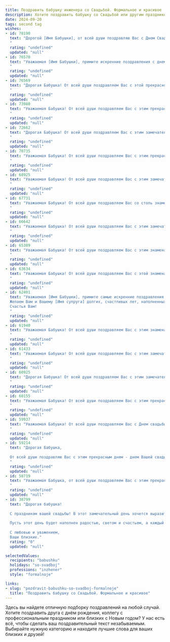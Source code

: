 ```yaml
---
title: Поздравить бабушку инженера со Свадьбой. Формальное и красивое
description: Хотите поздравить бабушку со Свадьбой или другим праздником? Наш ИИ создаст незабываемое поздравление, а вы обязательно выделитесь среди других.  
date: 2024-09-20
tags: second tag
wishes:
- id: 78190
  text: "Дорогой [Имя Бабушки], от всей души поздравляю Вас с Днем Свадьбы! Желаю Вам крепкой любви, семейного благополучия и долгих лет счастливой жизни вместе. Пусть Ваша свадьба станет яркой страницей в Вашей семейной истории, а Ваши инженерные знания и опыт будут служить опорой в любых начинаниях!
  "
  rating: "undefined"
  updated: "null"
- id: 76570
  text: "Уважаемая [Имя Бабушки], примите искренние поздравления с днем Вашей свадьбы! Желаем Вам и Вашему супругу долгих лет совместной жизни, наполненных счастьем, любовью и взаимопониманием. Пусть Ваши профессиональные навыки инженера всегда помогают строить крепкий фундамент Вашего семейного благополучия.
  "
  rating: "undefined"
  updated: "null"
- id: 76569
  text: "Дорогая Бабушка! От всей души поздравляем Вас с этой прекрасной датой – вашей свадьбой! Желаем Вам долгих лет семейного счастья, любви, взаимопонимания, крепкого здоровья и благополучия. Пусть ваш жизненный путь будет полон радости, тепла и света. С днем свадьбы, уважаемый инженер!
  "
  rating: "undefined"
  updated: "null"
- id: 73980
  text: "Уважаемая Бабушка! От всей души поздравляем Вас с этим прекрасным и знаменательным днем - Днем Вашей свадьбы! Желаем Вам крепкого здоровья, долголетия и благополучия. Пусть Ваша жизнь, как и Ваша профессия инженера, всегда будет полна интересных задач, творческих решений и ярких моментов.
  "
  rating: "undefined"
  updated: "null"
- id: 72662
  text: "Дорогая Бабушка! От всей души поздравляем Вас с этим замечательным днем! Желаем Вам крепкого здоровья, долголетия, семейного счастья и безграничной радости в этот день свадьбы. Пусть инженерный талант всегда приносит Вам успех и удовлетворение!
  "
  rating: "undefined"
  updated: "null"
- id: 70735
  text: "Уважаемая Бабушка! От всей души поздравляем Вас с этим прекрасным и важным днем – днем Вашей свадьбы! Желаем Вам бесконечного счастья, любви, крепкой семьи и долгих лет совместной жизни. Пусть Ваш инженерный талант и мудрость всегда будут опорой и вдохновением для Вашего любимого человека.
  "
  rating: "undefined"
  updated: "null"
- id: 68925
  text: "Уважаемая Бабушка! От всей души поздравляем Вас с этим замечательным днем - днем Вашей свадьбы! Желаем Вам долгих лет совместной жизни, наполненных любовью, счастьем и взаимопониманием. Пусть Ваша любовь будет крепкой, как металл, который Вы, будучи инженером, создавали своими руками. Еще раз поздравляем Вас с этим прекрасным событием!
  "
  rating: "undefined"
  updated: "null"
- id: 67731
  text: "Уважаемая Бабушка! От всей души поздравляем Вас со столь знаменательным событием - свадьбой! Желаем Вам и Вашим молодоженам долгих, счастливых лет в любви и согласии. Пусть Ваш инженерский талант и опыт послужит крепкой опорой для создания уютного и прочного семейного гнезда.
  "
  rating: "undefined"
  updated: "null"
- id: 66642
  text: "Уважаемая Бабушка! От всей души поздравляем Вас с этим замечательным днем! Желаем Вам крепкого здоровья, долголетия, благополучия и, конечно же, огромного счастья в семейной жизни! Пусть Ваш жизненный опыт и мудрость всегда будут ценным ориентиром для Ваших близких!
  "
  rating: "undefined"
  updated: "null"
- id: 65389
  text: "Уважаемая Бабушка! От всей души поздравляем Вас с этим знаменательным днем – Днем Вашей свадьбы! Желаем Вам крепкого здоровья, долгих лет жизни, счастья и благополучия! Пусть Ваша любовь и взаимопонимание будут крепче с каждым годом!
  "
  rating: "undefined"
  updated: "null"
- id: 63634
  text: "Уважаемая Бабушка! От всей души поздравляем Вас с этой знаменательной датой - свадьбой! Желаем Вам и Вашему супругу долгих лет счастливой семейной жизни, наполненных любовью, взаимопониманием и радостью. Пусть Ваша любовь будет крепкой, как сталь, а Ваша инженерная смекалка поможет преодолеть любые препятствия на жизненном пути. Счастья Вам!
  "
  rating: "undefined"
  updated: "null"
- id: 62401
  text: "Уважаемая [Имя Бабушки], примите самые искренние поздравления с этим замечательным днем!
  Желаем Вам и Вашему [Имя супруга] долгих, счастливых лет, наполненных любовью, взаимопониманием и семейным благополучием. Продолжайте радовать нас своей мудростью, опытом и талантом! Пусть Ваша жизнь, как и Ваша инженерная карьера, будет  наполнена яркими достижениями и победами.
  Счастья Вам!
  "
  rating: "undefined"
  updated: "null"
- id: 61940
  text: "Уважаемая Бабушка! От всей души поздравляем Вас с этим знаменательным событием - Вашей свадьбой! Желаем Вам бесконечного счастья, взаимной любви и крепкого здоровья. Пусть Ваша семейная жизнь будет полна гармонии, радости и благополучия. Мы восхищаемся Вашим жизненным опытом и мудростью, которые Вы так умело воплощаете в профессии инженера. Пусть и в личной жизни Вам всегда сопутствует успех!
  "
  rating: "undefined"
  updated: "null"
- id: 61433
  text: "Уважаемая Бабушка! От всей души поздравляем Вас с этим замечательным днем - днем Вашей свадьбы! Желаем, чтобы Ваша жизнь была полна любви, счастья и благополучия. Пусть Ваша любовь, как и Ваша инженерная гениальность, будет крепкой и долговечной!
  "
  rating: "undefined"
  updated: "null"
- id: 60925
  text: "Дорогая Бабушка! От всей души поздравляем Вас с этим замечательным днем — днем Вашей свадьбы! Желаем Вам крепкого здоровья, неиссякаемой энергии, семейного благополучия и радости. Пусть Ваша жизнь будет полна любви, счастья и взаимопонимания!
  "
  rating: "undefined"
  updated: "null"
- id: 60155
  text: "Уважаемая Бабушка! От всей души поздравляем Вас с этим прекрасным днем - днем Вашей свадьбы! Желаем Вам долгих лет совместной жизни, наполненных любовью, счастьем и благополучием. Пусть Ваша мудрость, инженерный талант и  преданность друг другу и дальше вдохновляют  всех, кто Вас знает.
  "
  rating: "undefined"
  updated: "null"
- id: 59937
  text: "Уважаемая Бабушка! От всей души поздравляем Вас с Днем свадьбы! Желаем Вам крепкого здоровья, долголетия, семейного благополучия и счастья, которое ничто не омрачит! Пусть Ваша жизнь, богатая опытом и мудростью, будет наполнена любовью, радостью и теплом домашнего очага!
  "
  rating: "undefined"
  updated: "null"
- id: 59214
  text: "Дорогая Бабушка,
  
  От всей души поздравляю Вас с этим прекрасным днем - днем Вашей свадьбы! Желаю Вам  крепкой любви, семейного счастья и благополучия на долгие годы!  Пусть Ваша жизнь будет наполнена радостью, теплотой и  взаимопониманием.  Поздравляю Вас с  этим знаменательным событием!
  "
  rating: "undefined"
  updated: "null"
- id: 58719
  text: "Уважаемая Бабушка, от всей души поздравляем Вас с этим прекрасным днём – Вашей свадьбой! Желаем Вам и Вашему супругу долгих лет совместной жизни, наполненных любовью, счастьем и взаимным уважением. Пусть Ваш инженерный талант и мудрость помогут Вам строить прочный фундамент Вашей семьи, а каждый день будет соткан из ярких красок и радостных моментов.
  "
  rating: "undefined"
  updated: "null"
- id: 38799
  text: "Дорогая бабушка!
  
  С праздником вашей свадьбы! В этот замечательный день хочется выразить самые искренние поздравления и пожелания. Вы — не только мудрая и любящая бабушка, но и настоящий инженер семейного счастья. Ваши с дедушкой годы совместной жизни — это великолепный пример любви, заботы и взаимопонимания.
  
  Пусть этот день будет наполнен радостью, светом и счастьем, а каждый новый день приносит только положительные эмоции. Желаем здоровья, гармонии и долгих лет вместе, чтобы каждый миг дарил вам вдохновение и радость.
  
  С любовью и уважением,
  Ваши близкие."
  rating: "0"
  updated: "null"

selectedValues:
  recipients: "babushku"
  holidays: "so-svadboj"
  professions: "inzhener"
  style: "formalnoje"

links:
- slug: "pozdravit-babushku-so-svadboj-formalnoje"
  title: "Поздравить бабушку со Свадьбой. Формальное и красивое"
---
```


Здесь вы найдете отличную подборку поздравлений на любой случай. 
Хотите поздравить друга с днём рождения, коллегу с профессиональным праздником или близких с Новым годом? У нас есть всё, чтобы сделать ваш поздравительный текст незабываемым. Выбирайте нужную категорию и находите лучшие слова для ваших близких и друзей!
